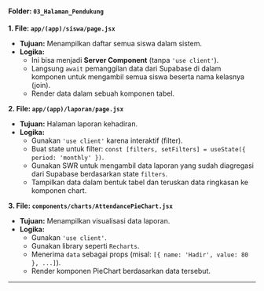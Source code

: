 #### **Folder: `03_Halaman_Pendukung`**

**1. File: `app/(app)/siswa/page.jsx`**

  * **Tujuan:** Menampilkan daftar semua siswa dalam sistem.
  * **Logika:**
      * Ini bisa menjadi **Server Component** (tanpa `'use client'`).
      * Langsung `await` pemanggilan data dari Supabase di dalam komponen untuk mengambil semua siswa beserta nama kelasnya (join).
      * Render data dalam sebuah komponen tabel.

**2. File: `app/(app)/laporan/page.jsx`**

  * **Tujuan:** Halaman laporan kehadiran.
  * **Logika:**
      * Gunakan `'use client'` karena interaktif (filter).
      * Buat state untuk filter: `const [filters, setFilters] = useState({ period: 'monthly' })`.
      * Gunakan SWR untuk mengambil data laporan yang sudah diagregasi dari Supabase berdasarkan state `filters`.
      * Tampilkan data dalam bentuk tabel dan teruskan data ringkasan ke komponen chart.

**3. File: `components/charts/AttendancePieChart.jsx`**

  * **Tujuan:** Menampilkan visualisasi data laporan.
  * **Logika:**
      * Gunakan `'use client'`.
      * Gunakan library seperti `Recharts`.
      * Menerima `data` sebagai props (misal: `[{ name: 'Hadir', value: 80 }, ...]`).
      * Render komponen PieChart berdasarkan data tersebut.

-----